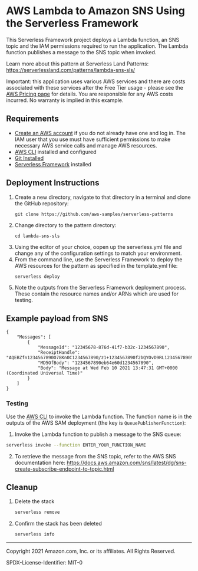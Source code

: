 # AWS Lambda to Amazon SNS Using the Serverless Framework

This Serverless Framework project deploys a Lambda function, an SNS topic and the IAM permissions required to run the application. The Lambda function publishes a message to the SNS topic when invoked.

Learn more about this pattern at Serverless Land Patterns: https://serverlessland.com/patterns/lambda-sns-sls/

Important: this application uses various AWS services and there are costs associated with these services after the Free Tier usage - please see the [AWS Pricing page](https://aws.amazon.com/pricing/) for details. You are responsible for any AWS costs incurred. No warranty is implied in this example.

## Requirements

- [Create an AWS account](https://portal.aws.amazon.com/gp/aws/developer/registration/index.html) if you do not already have one and log in. The IAM user that you use must have sufficient permissions to make necessary AWS service calls and manage AWS resources.
- [AWS CLI](https://docs.aws.amazon.com/cli/latest/userguide/install-cliv2.html) installed and configured
- [Git Installed](https://git-scm.com/book/en/v2/Getting-Started-Installing-Git)
- [Serverless Framework](https://www.serverless.com/) installed

## Deployment Instructions

1. Create a new directory, navigate to that directory in a terminal and clone the GitHub repository:
   ```
   git clone https://github.com/aws-samples/serverless-patterns
   ```
1. Change directory to the pattern directory:
   ```
   cd lambda-sns-sls
   ```
1. Using the editor of your choice, oopen up the serverless.yml file and change any of the configuration settings to match your environment.
1. From the command line, use the Serverless Framework to deploy the AWS resources for the pattern as specified in the template.yml file:
   ```
   serverless deploy
   ```
1. Note the outputs from the Serverless Framework deployment process. These contain the resource names and/or ARNs which are used for testing.

## Example payload from SNS

```
{
    "Messages": [
        {
            "MessageId": "12345678-876d-41f7-b32c-1234567890",
            "ReceiptHandle": "AQEBZfn1234567890O78Kn0C1234567890/z1+1234567890f2bQYOvD9RL1234567890Srr7+XQ/U1234567890j7nL+uaDVnJL1234567890mASoiwI/yQ1234567890gv/h17BW12345678908Pry0JM1234567890DfHE1g1234567890aMisj1234567890M+rC+ZF21234567890QdQpEwrX01234567890Fw6w2+Po0OA1234567890DkKgGuEmebp1234567890w7nNXujzSnzIXj1234567890CqfDOb2D1234567890kCk841+01234567890OaYzXV1234567890C+ruRXj1234567890AR5+vj8+U1234567890SJplJLjd1234567890YWV8o1234567890gJXb12345678901234567890",
            "MD5OfBody": "1234567890eb64e60d1234567890",
            "Body": "Message at Wed Feb 10 2021 13:47:31 GMT+0000 (Coordinated Universal Time)"
        }
    ]
}

```

### Testing

Use the [AWS CLI](https://aws.amazon.com/cli/) to invoke the Lambda function. The function name is in the outputs of the AWS SAM deployment (the key is `QueuePublisherFunction`):

1. Invoke the Lambda function to publish a message to the SNS queue:

```bash
serverless invoke --function ENTER_YOUR_FUNCTION_NAME
```

2. To retrieve the message from the SNS topic, refer to the AWS SNS documentation here:
   https://docs.aws.amazon.com/sns/latest/dg/sns-create-subscribe-endpoint-to-topic.html

## Cleanup

1. Delete the stack
   ```bash
   serverless remove
   ```
1. Confirm the stack has been deleted
   ```bash
   serverless info
   ```

---

Copyright 2021 Amazon.com, Inc. or its affiliates. All Rights Reserved.

SPDX-License-Identifier: MIT-0
